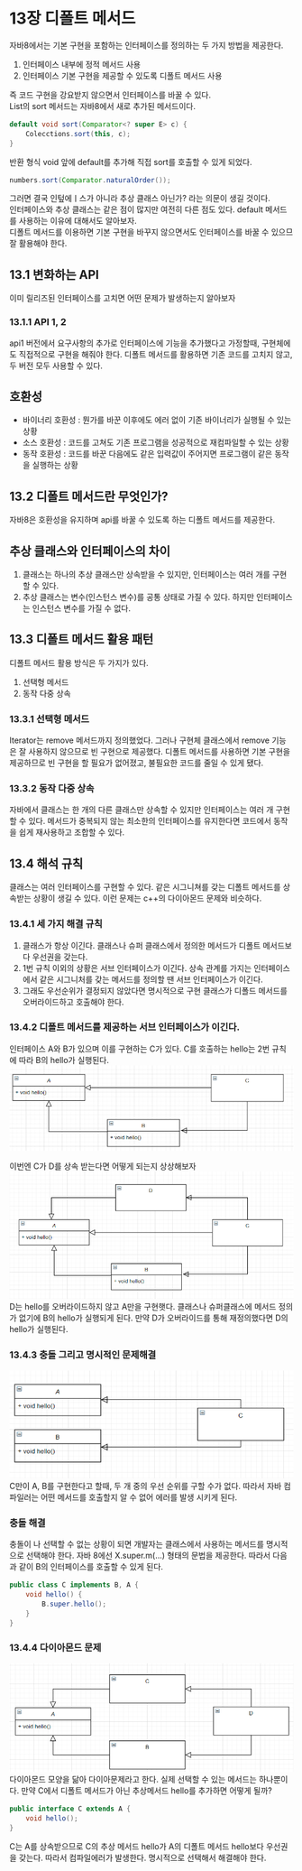 # 13장 디폴트 메서드
자바8에서는 기본 구현을 포함하는 인터페이스를 정의하는 두 가지 방법을 제공한다.  
1. 인터페이스 내부에 정적 메서드 사용
2. 인터페이스 기본 구현을 제공할 수 있도록 디폴트 메서드 사용  

즉 코드 구현을 강요받지 않으면서 인터페이스를 바꿀 수 있다.  
List의 sort 메서드는 자바8에서 새로 추가된 메서드이다.
```java
default void sort(Comparator<? super E> c) {
    Colecctions.sort(this, c);
}
```
반환 형식 void 앞에 default를 추가해 직접 sort를 호출할 수 있게 되었다.
```java
numbers.sort(Comparator.naturalOrder());
```

그러면 결국 인텊에ㅣ스가 아니라 추상 클래스 아닌가? 라는 의문이 생길 것이다.  
인터페이스와 추상 클래스는 같은 점이 많지만 여전히 다른 점도 있다.
default 메서드를 사용하는 이유에 대해서도 알아보자.  
디폴트 메서드를 이용하면 기본 구현을 바꾸지 않으면서도 인터페이스를 바꿀 수 있으므 잘 활용해야 한다.  

## 13.1 변화하는 API
이미 릴리즈된 인터페이스를 고치면 어떤 문제가 발생하는지 알아보자

### 13.1.1 API 1, 2
api1 버전에서 요구사항의 추가로 인터페이스에 기능을 추가했다고 가정할때, 구현체에도 직접적으로 구현을 해줘야 한다.
디폴트 메서드를 활용하면 기존 코드를 고치지 않고, 두 버전 모두 사용할 수 있다.

## 호환성
* 바이너리 호환성 : 뭔가를 바꾼 이후에도 에러 없이 기존 바이너리가 실행될 수 있는 상황
* 소스 호환성 : 코드를 고쳐도 기존 프로그램을 성공적으로 재컴파일할 수 있는 상황
* 동작 호환성 : 코드를 바꾼 다음에도 같은 입력값이 주어지면 프로그램이 같은 동작을 실행하는 상황

## 13.2 디폴트 메서드란 무엇인가?
자바8은 호환성을 유지하며 api를 바꿀 수 있도록 하는 디폴트 메서드를 제공한다.

## 추상 클래스와 인터페이스의 차이
1. 클래스는 하나의 추상 클래스만 상속받을 수 있지만, 인터페이스는 여러 개를 구현할 수 있다.
2. 추상 클래스는 변수(인스턴스 변수)를 공통 상태로 가질 수 있다. 하지만 인터페이스는 인스턴스 변수를 가질 수 없다.

## 13.3 디폴트 메서드 활용 패턴
디폴트 메서드 활용 방식은 두 가지가 있다.
1. 선택형 메서드
2. 동작 다중 상속

### 13.3.1 선택형 메서드
Iterator는 remove 메서드까지 정의했었다. 그러나 구현체 클래스에서 remove 기능은 잘 사용하지 않으므로 빈 구현으로
제공했다. 디폴트 메서드를 사용하면 기본 구현을 제공하므로 빈 구현을 할 필요가 없어졌고, 불필요한 코드를 줄일 수 있게 됐다.

### 13.3.2 동작 다중 상속
자바에서 클래스는 한 개의 다른 클래스만 상속할 수 있지만 인터페이스는 여러 개 구현할 수 있다. 
메서드가 중복되지 않는 최소한의 인터페이스를 유지한다면 코드에서 동작을 쉽게 재사용하고 조합할 수 있다.

## 13.4 해석 규칙
클래스는 여러 인터페이스를 구현할 수 있다. 같은 시그니쳐를 갖는 디폴트 메서드를 상속받는 상황이 생길 수 있다.
이런 문제는 c++의 다이아몬드 문제와 비슷하다.

### 13.4.1 세 가지 해결 규칙
1. 클래스가 항상 이긴다. 클래스나 슈퍼 클래스에서 정의한 메서드가 디폴트 메서드보다 우선권을 갖는다.
2. 1번 규칙 이외의 상황은 서브 인터페이스가 이긴다. 상속 관계를 가지는 인터페이스에서 같은 시그니처를 갖는 메서드를 정의할 땐 서브 인터페이스가 이긴다.
3. 그래도 우선순위가 결정되지 않았다면 명시적으로 구현 클래스가 디폴드 메서드를 오버라이드하고 호출해야 한다.

### 13.4.2 디폴트 메서드를 제공하는 서브 인터페이스가 이긴다.
인터페이스 A와 B가 있으며 이를 구현하는 C가 있다. C를 호출하는 hello는 2번 규칙에 따라 B의 hello가 실행된다.
![img_2.png](img_2.png)

이번엔 C가 D를 상속 받는다면 어떻게 되는지 상상해보자
![img_3.png](img_3.png)
D는 hello를 오버라이드하지 않고 A만을 구현햇다. 클래스나 슈퍼클래스에 메서드 정의가 없기에 B의 hello가 실행되게 된다.
만약 D가 오버라이드를 통해 재정의했다면 D의 hello가 실행된다.

### 13.4.3 충돌 그리고 명시적인 문제해결
![img_4.png](img_4.png)
C만이 A, B를 구현한다고 할때, 두 개 중의 우선 순위를  구할 수가 없다. 따라서 자바 컴파일러는 어떤 메서드를 호출할지 알 수 없어 에러를 발생 시키게 된다.

### 충돌 해결
충돌이 나 선택할 수 없는 상황이 되면 개발자는 클래스에서 사용하는 메서드를 명시적으로 선택해야 한다.
자바 8에선 X.super.m(...) 형태의 문법을 제공한다. 따라서 다음과 같이 B의 인터페이스를 호출할 수 있게 된다.
```java
public class C implements B, A {
    void hello() {
        B.super.hello();
    }
}
```

### 13.4.4 다이아몬드 문제
![img_5.png](img_5.png)
다이아몬드 모양을 닮아 다이아문제라고 한다. 실제 선택할 수 있는 메서드는 하나뿐이다.
만약 C에서 디폴트 메서드가 아닌 추상메서드 hello를 추가하면 어떻게 될까?
```java
public interface C extends A {
	void hello();
}
```
C는 A를 상속받으므로 C의 추상 메서드 hello가 A의 디폴트 메서드 hello보다 우선권을 갖는다. 
따라서 컴파일에러가 발생한다. 명시적으로 선택해서 해결해야 한다.